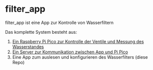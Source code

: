 # filter_app

filter_app ist eine App zur Kontrolle von Wasserfiltern

Das komplette System besteht aus:
1. [Ein Raspberry Pi Pico zur Kontrolle der Ventile und Messung des Wasserstandes](https://github.com/mark-beck/filter_pico/)
2. [Ein Server zur Kommunikation zwischen App und Pi Pico](https://github.com/mark-beck/filter_server)
3. Eine App zum auslesen und konfigurieren des Wasserfilters (diese Repo)
